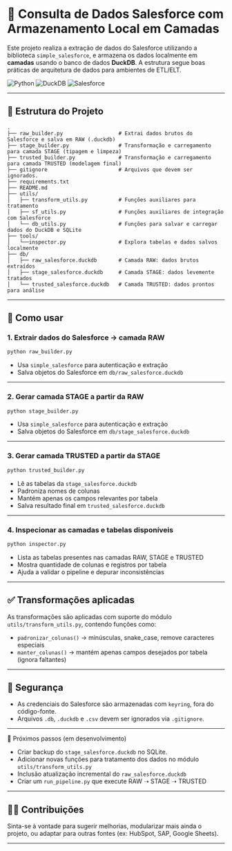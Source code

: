 # 🔄 Consulta de Dados Salesforce com Armazenamento Local em Camadas

Este projeto realiza a extração de dados do Salesforce utilizando a biblioteca `simple_salesforce`, e armazena os dados localmente em **camadas** usando o banco de dados **DuckDB**. A estrutura segue boas práticas de arquitetura de dados para ambientes de ETL/ELT.

![Python](https://img.shields.io/badge/Python-3.12%2B-blue)
![DuckDB](https://img.shields.io/badge/DuckDB-embedded-lightgrey)
![Salesforce](https://img.shields.io/badge/Salesforce-API--v59-00A1E0)

---

## 📁 Estrutura do Projeto

```
.
├── raw_builder.py                  # Extrai dados brutos do Salesforce e salva em RAW (.duckdb)
├── stage_builder.py                # Transformação e carregamento para camada STAGE (tipagem e limpeza)
├── trusted_builder.py              # Transformação e carregamento para camada TRUSTED (modelagem final)
├── gitignore                       # Arquivos que devem ser ignorados.
├── requirements.txt
├── README.md
├── utils/
│   ├── transform_utils.py          # Funções auxiliares para tratamento
│   ├── sf_utils.py                 # Funções auxiliares de integração com Salesforce
│   └── db_utils.py                 # Funções para salvar e carregar dados do DuckDB e SQLite
├── tools/
│   └──inspector.py                 # Explora tabelas e dados salvos localmente
├── db/
│   ├── raw_salesforce.duckdb       # Camada RAW: dados brutos extraídos
│   ├── stage_salesforce.duckdb     # Camada STAGE: dados levemente tratados
│   └── trusted_salesforce.duckdb   # Camada TRUSTED: dados prontos para análise

```

---

## 🚀 Como usar

### 1. Extrair dados do Salesforce → camada RAW

```bash
python raw_builder.py
```

- Usa `simple_salesforce` para autenticação e extração
- Salva objetos do Salesforce em `db/raw_salesforce.duckdb`

---

### 2. Gerar camada STAGE a partir da RAW

```bash
python stage_builder.py
```

- Usa `simple_salesforce` para autenticação e extração
- Salva objetos do Salesforce em `db/stage_salesforce.duckdb`

---

### 3. Gerar camada TRUSTED a partir da STAGE

```bash
python trusted_builder.py
```

- Lê as tabelas da `stage_salesforce.duckdb`
- Padroniza nomes de colunas
- Mantém apenas os campos relevantes por tabela
- Salva resultado final em `trusted_salesforce.duckdb`

---

### 4. Inspecionar as camadas e tabelas disponíveis

```bash
python inspector.py
```

- Lista as tabelas presentes nas camadas RAW, STAGE e TRUSTED
- Mostra quantidade de colunas e registros por tabela
- Ajuda a validar o pipeline e depurar inconsistências

---

## ✅ Transformações aplicadas

As transformações são aplicadas com suporte do módulo `utils/transform_utils.py`, contendo funções como:

- `padronizar_colunas()` → minúsculas, snake_case, remove caracteres especiais
- `manter_colunas()` → mantém apenas campos desejados por tabela (ignora faltantes)

---

## 🔐 Segurança

- As credenciais do Salesforce são armazenadas com `keyring`, fora do código-fonte.
- Arquivos `.db`, `.duckdb` e `.csv` devem ser ignorados via `.gitignore`.

---

📌 Próximos passos (em desenvolvimento)
- Criar backup do `stage_salesforce.duckdb` no SQLite.
- Adicionar novas funções para tratamento dos dados no módulo `utils/transform_utils.py`
- Inclusão atualização incremental do `raw_salesforce.duckdb`
- Criar um `run_pipeline.py` que execute RAW ➝ STAGE ➝ TRUSTED

---

## 🙋‍♂️ Contribuições

Sinta-se à vontade para sugerir melhorias, modularizar mais ainda o projeto, ou adaptar para outras fontes (ex: HubSpot, SAP, Google Sheets).

---